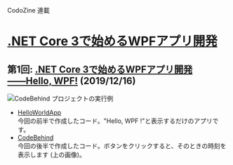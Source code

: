 CodoZine 連載  
# [.NET Core 3で始めるWPFアプリ開発](https://codezine.jp/article/corner/805)

## 第1回: [**.NET Core 3で始めるWPFアプリ開発――Hello, WPF!**](https://codezine.jp/article/detail/11809) (2019/12/16)

![CodeBehind プロジェクトの実行例](https://cz-cdn.shoeisha.jp/static/images/article/11809/Fig16.png)

- [HelloWorldApp](./CW01/HelloWorldApp/)  
今回の前半で作成したコード。"Hello, WPF !"と表示するだけのアプリです。
- [CodeBehind](./CW01/CodeBehind/)  
今回の後半で作成したコード。ボタンをクリックすると、そのときの時刻を表示します (上の画像)。


